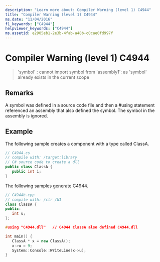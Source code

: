 ```yaml
---
description: "Learn more about: Compiler Warning (level 1) C4944"
title: "Compiler Warning (level 1) C4944"
ms.date: "11/04/2016"
f1_keywords: ["C4944"]
helpviewer_keywords: ["C4944"]
ms.assetid: e2905eb1-2e3b-4fab-a48b-c0cae0fd997f
---
```

# Compiler Warning (level 1) C4944

> 'symbol' : cannot import symbol from 'assembly1': as 'symbol' already exists in the current scope

## Remarks

A symbol was defined in a source code file and then a #using statement referenced an assembly that also defined the symbol. The symbol in the assembly is ignored.

## Example

The following sample creates a component with a type called ClassA.

```csharp
// C4944.cs
// compile with: /target:library
// C# source code to create a dll
public class ClassA {
   public int i;
}
```

The following samples generate C4944.

```cpp
// C4944b.cpp
// compile with: /clr /W1
class ClassA {
public:
   int u;
};

#using "C4944.dll"   // C4944 ClassA also defined C4944.dll

int main() {
   ClassA * x = new ClassA();
   x->u = 9;
   System::Console::WriteLine(x->u);
}
```
